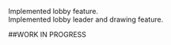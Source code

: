 Implemented lobby feature. <br />
Implemented lobby leader and drawing feature.  <br />

##WORK IN PROGRESS